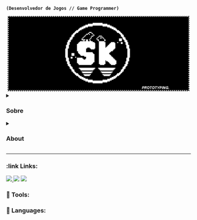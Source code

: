 **`(Desenvolvedor de Jogos // Game Programmer)`**
<div align="center">
      <img alt="banner" width="496" height="205" src="Assets/banner.gif"/>
  </div>

<details>
 <summary><h3>Sobre</h3></summary>
      
</details>
<details>
 <summary><h3>About</h3></summary>
</details>

---
### :link Links:
<div> 
  <a href="https://sktheu.itch.io" target="_blank"><img src="https://img.shields.io/badge/Itch.io-FA5C5C?style=for-the-badge&logo=itchdotio&logoColor=white"</a>
  <a href="https://www.linkedin.com/in/matheus-santos-duca" target="_blank"><img src="https://img.shields.io/badge/-LinkedIn-%230077B5?style=for-the-badge&logo=linkedin&logoColor=white" target="_blank"></a>
  <a href="mailto:theu.duka@gmail.com"> <img src="https://img.shields.io/badge/Gmail-D14836?style=for-the-badge&logo=gmail&logoColor=white"></a>
</div>

### 🧰 Tools:



### 🧠 Languages:

